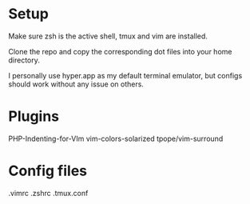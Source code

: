 # Setup
Make sure zsh is the active shell, tmux and vim are installed.

Clone the repo and copy the corresponding dot files into your home directory.

I personally use hyper.app as my default terminal emulator, but configs should work without any issue on others.

# Plugins

PHP-Indenting-for-VIm
vim-colors-solarized
tpope/vim-surround

# Config files
.vimrc
.zshrc
.tmux.conf

